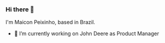 ### Hi there 👋

I'm Maicon Peixinho, based in Brazil.

- 🔭 I’m currently working on John Deere as Product Manager

<!--
**maiconpeixinho/maiconpeixinho** is a ✨ _special_ ✨ repository because its `README.md` (this file) appears on your GitHub profile.

Here are some ideas to get you started:


- 🌱 I’m currently learning ...
- 👯 I’m looking to collaborate on ...
- 🤔 I’m looking for help with ...
- 💬 Ask me about ...
- 📫 How to reach me: ...
- 😄 Pronouns: ...
- ⚡ Fun fact: ...
-->
